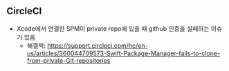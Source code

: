 ## CircleCI

- Xcode에서 연결한 SPM이 private repo에 있을 때 github 인증을 실패하는 이슈가 있음
  - 해결책: https://support.circleci.com/hc/en-us/articles/360044709573-Swift-Package-Manager-fails-to-clone-from-private-Git-repositories
